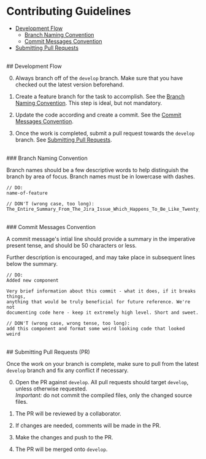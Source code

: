 # Contributing Guidelines

- [Development Flow](#development-flow)
    - [Branch Naming Convention](#branch-naming)
    - [Commit Messages Convention](#commit-messages)
- [Submitting Pull Requests](#pull-requests)


<br/>
<a name="development-flow"></a>
## Development Flow

0. Always branch off of the `develop` branch. Make sure that you have checked out the latest version beforehand.

0. Create a feature branch for the task to accomplish. See the [Branch Naming Convention](#branch-naming). This step is ideal, but not mandatory.

0. Update the code according and create a commit. See the [Commit Messages Convention](#commit-messages).

0. Once the work is completed, submit a pull request towards the `develop` branch. See [Submitting Pull Requests](#pull-requests).


<br/>
<a name="branch-naming"></a>
### Branch Naming Convention

Branch names should be a few descriptive words to help distinguish the branch by area of focus. Branch names must be in lowercase with dashes.

```
// DO:
name-of-feature
```

```
// DON'T (wrong case, too long):
The_Entire_Summary_From_The_Jira_Issue_Which_Happens_To_Be_Like_Twenty_Words
```


<br/>
<a name="commit-messages"></a>
### Commit Messages Convention

A commit message's intial line should provide a summary in the imperative present tense, and should be 50 characters or less.

Further description is encouraged, and may take place in subsequent lines below the summary.

```
// DO:
Added new component

Very brief information about this commit - what it does, if it breaks things,
anything that would be truly beneficial for future reference. We're not
documenting code here - keep it extremely high level. Short and sweet.
```

```
// DON'T (wrong case, wrong tense, too long):
add this component and format some weird looking code that looked weird
```


<br/>
<a name="pull-requests"></a>
## Submitting Pull Requests (PR)

Once the work on your branch is complete, make sure to pull from the latest `develop` branch and fix any conflict if necessary.

0. Open the PR against `develop`. All pull requests should target `develop`, unless otherwise requested.  
_Important:_ do not commit the compiled files, only the changed source files.

0. The PR will be reviewed by a collaborator.

0. If changes are needed, comments will be made in the PR.

0. Make the changes and push to the PR.

0. The PR will be merged onto `develop`.
